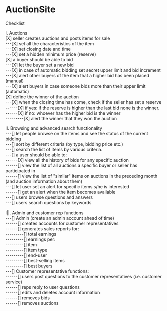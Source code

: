 # AuctionSite

Checklist

I. Auctions <br/>
 [X] seller creates auctions and posts items for sale <br/>
    ---[X] set all the characteristics of the item <br/>
    ---[X] set closing date and time <br/>
    ---[X] set a hidden minimum price (reserve) <br/>
 [X] a buyer should be able to bid <br/>
     ---[X] let the buyer set a new bid <br/>
     ---[X] in case of automatic bidding set secret upper limit and bid increment <br/>
     ---[X] alert other buyers of the item that a higher bid has been placed (manual) <br/>
     ---[X] alert buyers in case someone bids more than their upper limit (automatic) <br/>
 [X] define the winner of the auction <br/>
     ---[X] when the closing time has come, check if the seller has set a reserve <br/>
     ------[X] if yes: if the reserve is higher than the last bid none is the winner. <br/>
     ------[X] if no: whoever has the higher bid is the winner <br/>
     ---------[X] alert the winner that they won the auction <br/>
 
II. Browsing and advanced search functionality <br/>
    ---[] let people browse on the items and see the status of the current bidding <br/>
    ---[] sort by different criteria (by type, bidding price etc.) <br/>
    ---[] search the list of items by various criteria. <br/>
    ---[] a user should be able to: <br/>
    ------[X] view all the history of bids for any specific auction <br/>
    ------[] view the list of all auctions a specific buyer or seller has participated in <br/>
    ------[] view the list of "similar" items on auctions in the preceding month (and auction information about them) <br/>
    ---[] let user set an alert for specific items s/he is interested <br/>
    ------[] get an alert when the item becomes available <br/>
    ---[] users browse questions and answers <br/>
    ---[] users search questions by keywords <br/>
 
I||. Admin and customer rep functions <br/>
    ---[] Admin (create an admin account ahead of time) <br/>
    ------[] creates accounts for customer representatives <br/>
    ------[] generates sales reports for: <br/>
    ---------[] total earnings <br/>
    ---------[] earnings per: <br/>
    ---------[] item <br/>
    ---------[] item type <br/>
    ---------[] end-user <br/>
    ---------[] best-selling items <br/> 
    ---------[] best buyers <br/>
    ---[] Customer representative functions: <br/>
    ------[] users post questions to the customer representatives (i.e. customer service) <br/>
    ------[] reps reply to user questions <br/>
    ------[] edits and deletes account information <br/>
    ------[] removes bids <br/>
    ------[] removes auctions <br/>
